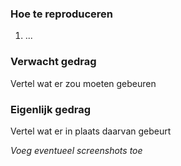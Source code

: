 ### Hoe te reproduceren
1. ...

### Verwacht gedrag
Vertel wat er zou moeten gebeuren

### Eigenlijk gedrag
Vertel wat er in plaats daarvan gebeurt

*Voeg eventueel screenshots toe*
